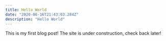 ```yaml
---
title: Hello World
date: "2020-06-16T21:43:03.284Z"
description: "Hello World"
---
```


This is my first blog post! The site is under construction, check back later!
